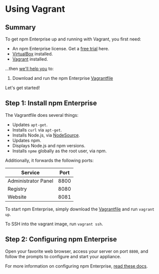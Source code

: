 # Using Vagrant

## Summary

To get npm Enterprise up and running with Vagrant, you first need:

- An npm Enterprise license. Get a [free trial] here.
- [VirtualBox] installed.
- [Vagrant] installed.

...then [we'll help you] to:

1. Download and run the npm Enterprise [Vagrantfile]

Let's get started!

## Step 1: Install npm Enterprise

The Vagrantfile does several things:

  - Updates `apt-get`.
  - Installs `curl` via `apt-get`.
  - Installs Node.js, via [NodeSource].
  - Updates npm.
  - Displays Node.js and npm versions.
  - Installs `npme` globally as the root user, via npm.

Additionally, it forwards the following ports:

| Service                   | Port  |
|-------------------------- |------ |
| Administrator Panel       | 8800  |
| Registry                  | 8080  |
| Website                   | 8081  |

To start npm Enterprise, simply download the [Vagrantfile] and run `vagrant up`.

To SSH into the vagrant image, run `vagrant ssh`.

## Step 2: Configuring npm Enterprise

Open your favorite web browser, access your server on port `8800`, and follow the prompts to configure and start your appliance.

For more information on configuring npm Enterprise, [read these docs](/up-and-running/customization.html).

[free trial]: https://www.npmjs.com/enterprise#free-trial
[VirtualBox]: https://www.virtualbox.org/
[Vagrant]: https://www.vagrantup.com/downloads.html
[we'll help you]: mailto:support@npmjs.com
[NodeSource]: https://github.com/nodesource/distributions
[Vagrantfile]: https://raw.githubusercontent.com/npm/npme-vagrant/master/Vagrantfile
